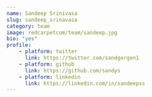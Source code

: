 ```yaml
---
name: Sandeep Srinivasa
slug: sandeep_srinavasa
category: team
image: redcarpetcom/team/sandeep.jpg
bio: "yes"
profile:
    - platform: twitter
      link: https://twitter.com/sandgorgon1
    - platform: github
      link: https://github.com/sandys
    - platform: linkedin
      link: https://linkedin.com/in/sandeepss
---
```

